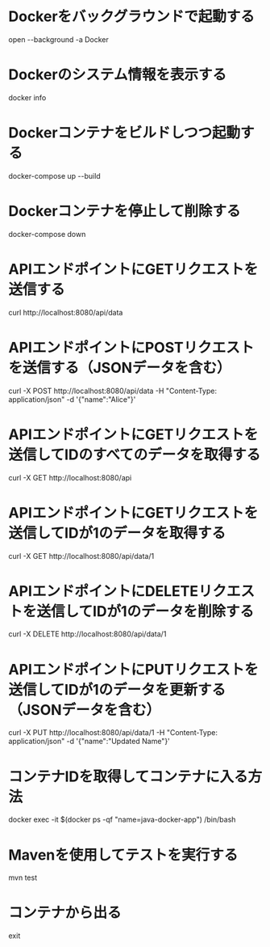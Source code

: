# Dockerをバックグラウンドで起動する
open --background -a Docker

# Dockerのシステム情報を表示する
docker info

# Dockerコンテナをビルドしつつ起動する
docker-compose up --build

# Dockerコンテナを停止して削除する
docker-compose down

# APIエンドポイントにGETリクエストを送信する
curl http://localhost:8080/api/data

# APIエンドポイントにPOSTリクエストを送信する（JSONデータを含む）
curl -X POST http://localhost:8080/api/data -H "Content-Type: application/json" -d '{"name":"Alice"}'

# APIエンドポイントにGETリクエストを送信してIDのすべてのデータを取得する

curl -X GET http://localhost:8080/api

# APIエンドポイントにGETリクエストを送信してIDが1のデータを取得する
curl -X GET http://localhost:8080/api/data/1

# APIエンドポイントにDELETEリクエストを送信してIDが1のデータを削除する
curl -X DELETE http://localhost:8080/api/data/1

# APIエンドポイントにPUTリクエストを送信してIDが1のデータを更新する（JSONデータを含む）
curl -X PUT http://localhost:8080/api/data/1 -H "Content-Type: application/json" -d '{"name":"Updated Name"}'

# コンテナIDを取得してコンテナに入る方法
docker exec -it $(docker ps -qf "name=java-docker-app") /bin/bash

# Mavenを使用してテストを実行する
mvn test

# コンテナから出る
exit
